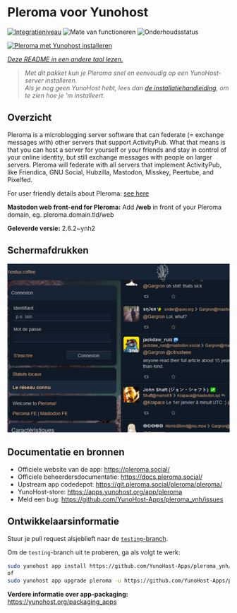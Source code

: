 <!--
NB: Deze README is automatisch gegenereerd door <https://github.com/YunoHost/apps/tree/master/tools/readme_generator>
Hij mag NIET handmatig aangepast worden.
-->

# Pleroma voor Yunohost

[![Integratieniveau](https://dash.yunohost.org/integration/pleroma.svg)](https://ci-apps.yunohost.org/ci/apps/pleroma/) ![Mate van functioneren](https://ci-apps.yunohost.org/ci/badges/pleroma.status.svg) ![Onderhoudsstatus](https://ci-apps.yunohost.org/ci/badges/pleroma.maintain.svg)

[![Pleroma met Yunohost installeren](https://install-app.yunohost.org/install-with-yunohost.svg)](https://install-app.yunohost.org/?app=pleroma)

*[Deze README in een andere taal lezen.](./ALL_README.md)*

> *Met dit pakket kun je Pleroma snel en eenvoudig op een YunoHost-server installeren.*  
> *Als je nog geen YunoHost hebt, lees dan [de installatiehandleiding](https://yunohost.org/install), om te zien hoe je 'm installeert.*

## Overzicht

Pleroma is a microblogging server software that can federate (= exchange messages with) other servers that support ActivityPub. What that means is that you can host a server for yourself or your friends and stay in control of your online identity, but still exchange messages with people on larger servers. Pleroma will federate with all servers that implement ActivityPub, like Friendica, GNU Social, Hubzilla, Mastodon, Misskey, Peertube, and Pixelfed.

For user friendly details about Pleroma: [see here](https://blog.soykaf.com/post/what-is-pleroma/)

**Mastodon web front-end for Pleroma:** Add **/web** in front of your Pleroma domain, eg. pleroma.domain.tld/web


**Geleverde versie:** 2.6.2~ynh2

## Schermafdrukken

![Schermafdrukken van Pleroma](./doc/screenshots/screenshot1.png)

## Documentatie en bronnen

- Officiele website van de app: <https://pleroma.social/>
- Officiele beheerdersdocumentatie: <https://docs.pleroma.social/>
- Upstream app codedepot: <https://git.pleroma.social/pleroma/pleroma/>
- YunoHost-store: <https://apps.yunohost.org/app/pleroma>
- Meld een bug: <https://github.com/YunoHost-Apps/pleroma_ynh/issues>

## Ontwikkelaarsinformatie

Stuur je pull request alsjeblieft naar de [`testing`-branch](https://github.com/YunoHost-Apps/pleroma_ynh/tree/testing).

Om de `testing`-branch uit te proberen, ga als volgt te werk:

```bash
sudo yunohost app install https://github.com/YunoHost-Apps/pleroma_ynh/tree/testing --debug
of
sudo yunohost app upgrade pleroma -u https://github.com/YunoHost-Apps/pleroma_ynh/tree/testing --debug
```

**Verdere informatie over app-packaging:** <https://yunohost.org/packaging_apps>

